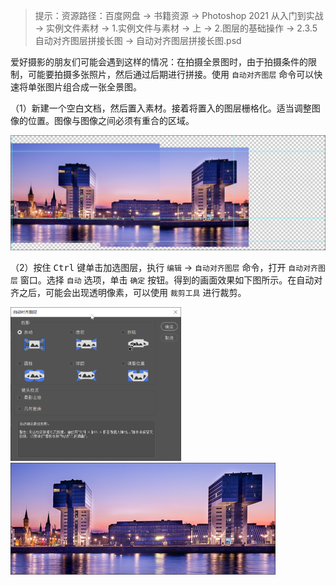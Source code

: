 > 提示：资源路径：百度网盘 -> 书籍资源 -> Photoshop 2021 从入门到实战 -> 实例文件素材 -> 1.实例文件与素材 -> 上 -> 2.图层的基础操作 -> 2.3.5 自动对齐图层拼接长图 -> 自动对齐图层拼接长图.psd

爱好摄影的朋友们可能会遇到这样的情况：在拍摄全景图时，由于拍摄条件的限制，可能要拍摄多张照片，然后通过后期进行拼接。使用 `自动对齐图层` 命令可以快速将单张图片组合成一张全景图。

（1）新建一个空白文档，然后置入素材。接着将置入的图层栅格化。适当调整图像的位置。图像与图像之间必须有重合的区域。

![75](./images/75.png)

（2）按住 <kbd>Ctrl</kbd> 键单击加选图层，执行 `编辑` -> `自动对齐图层` 命令，打开 `自动对齐图层` 窗口。选择 `自动` 选项，单击 `确定` 按钮。得到的画面效果如下图所示。在自动对齐之后，可能会出现透明像素，可以使用 `裁剪工具` 进行裁剪。

<img src="./images/76.png" alt="76" style="zoom:35%;" />    <img src="./images/77.png" alt="77" style="zoom:50%;" />